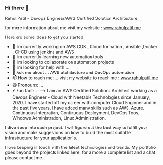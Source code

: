 ### Hi there 👋
Rahul Patil - Devops Engineer/AWS Certified Solution Architecture

for more information about me visit my website : www.rahulpatil.me

Here are some ideas to get you started:

- 🔭 I’m currently working on AWS CDK , Cloud formation , Ansible ,Docker , CI-CD using jenkins and AWS 
- 🌱 I’m currently learning new automation tools
- 👯 I’m looking to collaborate on automation projects
- 🤔 I’m looking for help with ...
- 💬 Ask me about ... AWS atchitecture and DevOps automation
- 📫 How to reach me: ... visit my website to reach me : www.rahulpatil.me
- 😄 Pronouns: ...
- ⚡ Fun fact: ...
-->
I am an AWS Certified Solutions Architect working as a Devops Engineer - Cloud with Neetable Technologies since January, 2020. I have started off my career with computer Cloud Enginner and in the past five years, I have added many skills such as AWS, Azure, Continuous Integration, Continuous Deployment, DevOps Toos, Windows Administration, Linux Administration.

I dive deep into each project. I will figure out the best way to fulfill your vision and make suggestions on how to build the most suitable infrastructure for your application's.

I love keeping in touch with the latest technologies and trends. My portfolio goes beyond the projects linked here, for a more a complete list and a chat please contact me.
